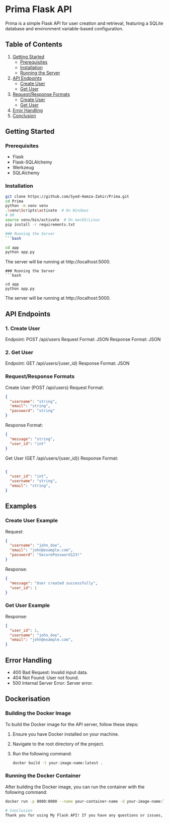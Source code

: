 # Prima Flask API

Prima is a simple Flask API for user creation and retrieval, featuring a SQLite database and environment variable-based configuration.

## Table of Contents

1. [Getting Started](#getting-started)
   - [Prerequisites](#prerequisites)
   - [Installation](#installation)
   - [Running the Server](#running-the-server)
2. [API Endpoints](#api-endpoints)
   - [Create User](#create-user-endpoint)
   - [Get User](#get-user-endpoint)
3. [Request/Response Formats](#requestresponse-formats)
   - [Create User](#create-user-post-apiusers)
   - [Get User](#get-user-get-apiusersuser_id)
4. [Error Handling](#error-handling)
5. [Conclusion](#conclusion)

## Getting Started

### Prerequisites

- Flask
- Flask-SQLAlchemy
- Werkzeug
- SQLAlchemy

### Installation

```bash
git clone https://github.com/Syed-Hamza-Zahir/Prima.git
cd Prima
python -m venv venv
.\venv\Scripts\activate  # On Windows
# OR
source venv/bin/activate  # On macOS/Linux
pip install -r requirements.txt

### Running the Server
```bash

cd app
python app.py
```
The server will be running at http://localhost:5000.
```
### Running the Server
```bash

cd app
python app.py
```
The server will be running at http://localhost:5000.

## API Endpoints
### 1. Create User
Endpoint: POST /api/users
Request Format: JSON
Response Format: JSON

### 2. Get User
Endpoint: GET /api/users/{user_id}
Response Format: JSON

### Request/Response Formats
Create User (POST /api/users)
Request Format:
```json
{
  "username": "string",
  "email": "string",
  "password": "string"
}
```
Response Format:

```json
{
  "message": "string",
  "user_id": "int"
}
```
Get User (GET /api/users/{user_id})
Response Format:

```json

{
  "user_id": "int",
  "username": "string",
  "email": "string",
}
```
## Examples
### Create User Example
Request:

```json
{
  "username": "john_doe",
  "email": "john@example.com",
  "password": "SecurePassword123!"
}
```
Response:

```json
{
  "message": "User created successfully",
  "user_id": 1
}
```

### Get User Example
Response:

```json
{
  "user_id": 1,
  "username": "john_doe",
  "email": "john@example.com",
}
```
## Error Handling
- 400 Bad Request: Invalid input data.
- 404 Not Found: User not found.
- 500 Internal Server Error: Server error.

## Dockerisation

### Building the Docker Image
To build the Docker image for the API server, follow these steps:

1. Ensure you have Docker installed on your machine.
2. Navigate to the root directory of the project.
3. Run the following command:

    ```bash
    docker build -t your-image-name:latest .
    ```

### Running the Docker Container

After building the Docker image, you can run the container with the following command:

```bash
docker run -p 8080:8080 --name your-container-name -d your-image-name:latest

# Conclusion
Thank you for using My Flask API! If you have any questions or issues, please contact smhzahir@googlemail.com.